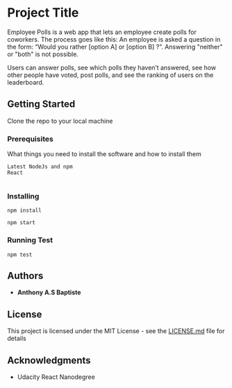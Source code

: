 # Project Title

Employee Polls is a web app that lets an employee create polls for coworkers. The process goes like this: An employee is asked a question in the form: “Would you rather [option A] or [option B] ?”. Answering "neither" or "both" is not possible.

Users can answer polls, see which polls they haven’t answered, see how other people have voted, post polls, and see the ranking of users on the leaderboard.

## Getting Started

Clone the repo to your local machine

### Prerequisites

What things you need to install the software and how to install them

```
Latest NodeJs and npm
React


```

### Installing

```
npm install
```

```
npm start

```

### Running Test

```
npm test
```

## Authors

* **Anthony A.S Baptiste**

## License

This project is licensed under the MIT License - see the [LICENSE.md](LICENSE.md) file for details

## Acknowledgments

* Udacity React Nanodegree
